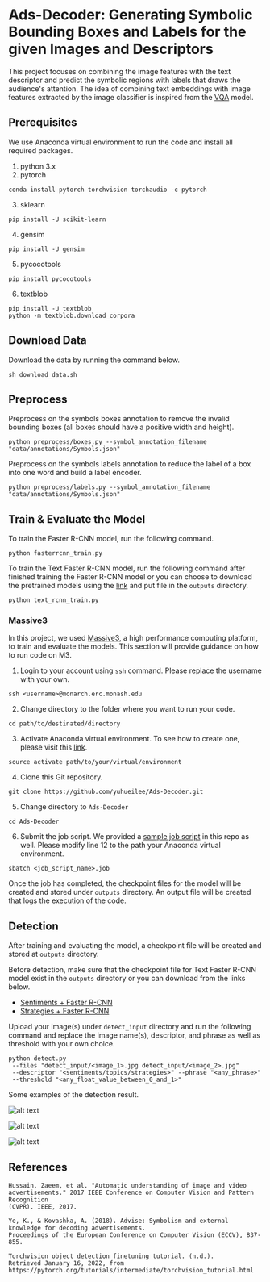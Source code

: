 # Ads-Decoder: Generating Symbolic Bounding Boxes and Labels for the given Images and Descriptors

This project focuses on combining the image features with the text descriptor and predict the symbolic regions with labels that draws the audience's attention. The idea of combining text embeddings with image features extracted by the image classifier is inspired from the [VQA](https://github.com/Shivanshu-Gupta/Visual-Question-Answering) model.

## Prerequisites
We use Anaconda virtual environment to run the code and install all required packages.

1. python 3.x
2. pytorch

```
conda install pytorch torchvision torchaudio -c pytorch
```

3. sklearn
    
```
pip install -U scikit-learn
```

4. gensim

```
pip install -U gensim
```

5. pycocotools

```
pip install pycocotools
```
    
6. textblob

```
pip install -U textblob
python -m textblob.download_corpora
```

## Download Data
Download the data by running the command below.

    sh download_data.sh

## Preprocess
Preprocess on the symbols boxes annotation to remove the invalid bounding boxes (all boxes should have a positive width and height).

    python preprocess/boxes.py --symbol_annotation_filename "data/annotations/Symbols.json"

Preprocess on the symbols labels annotation to reduce the label of a box into one word and build a label encoder.

    python preprocess/labels.py --symbol_annotation_filename "data/annotations/Symbols.json"

## Train & Evaluate the Model

To train the Faster R-CNN model, run the following command.

    python fasterrcnn_train.py

To train the Text Faster R-CNN model, run the following command after finished training the Faster R-CNN model or you can choose to download the pretrained models using the [link](https://drive.google.com/file/d/1grz1hLD2C03j7DPhr42kDiOQUBFbqCS7/view?usp=sharing) and put file in the `outputs` directory.

    python text_rcnn_train.py
    
### Massive3

In this project, we used [Massive3](https://massive.org.au/index.html), a high performance computing platform, to train and evaluate the models. This section will provide guidance on how to run code on M3.

1. Login to your account using `ssh` command. Please replace the username with your own.
```
ssh <username>@monarch.erc.monash.edu
```

2. Change directory to the folder where you want to run your code.
```
cd path/to/destinated/directory
```

3. Activate Anaconda virtual environment. To see how to create one, please visit this [link](https://docs.massive.org.au/M3/software/pythonandconda/python-anaconda.html#python-anaconda).
```
source activate path/to/your/virtual/environment
```

4. Clone this Git repository.
```
git clone https://github.com/yuhueilee/Ads-Decoder.git
```

5. Change directory to `Ads-Decoder`
```
cd Ads-Decoder
```

6. Submit the job script. We provided a [sample job script](https://github.com/yuhueilee/Ads-Decoder/blob/main/sentiments_fasterrcnn.job) in this repo as well. Please modify line 12 to the path your Anaconda virtual environment.
```
sbatch <job_script_name>.job
```

Once the job has completed, the checkpoint files for the model will be created and stored under `outputs` directory. An output file will be created that logs the execution of the code.


## Detection

After training and evaluating the model, a checkpoint file will be created and stored at `outputs` directory.

Before detection, make sure that the checkpoint file for Text Faster R-CNN model exist in the `outputs` directory or you can download from the links below.

* [Sentiments + Faster R-CNN](https://drive.google.com/file/d/1--5efB6h6qS3E-9kXEeiaMJBsLs4Mo4R/view?usp=sharing)
* [Strategies + Faster R-CNN](https://drive.google.com/file/d/1WvmPzvwKCqTCB3UqUqmETg-v9GxvQdR4/view?usp=sharing)

Upload your image(s) under `detect_input` directory and run the following command and replace the image name(s), descriptor, and phrase as well as threshold with your own choice.

    python detect.py 
     --files "detect_input/<image_1>.jpg detect_input/<image_2>.jpg" 
     --descriptor "<sentiments/topics/strategies>" --phrase "<any_phrase>" 
     --threshold "<any_float_value_between_0_and_1>"

Some examples of the detection result.

![alt text](detect_output/1.jpg?raw=true)

![alt text](detect_output/2.jpg?raw=true)

![alt text](detect_output/7.jpg?raw=true)

## References

```
Hussain, Zaeem, et al. "Automatic understanding of image and video
advertisements." 2017 IEEE Conference on Computer Vision and Pattern Recognition
(CVPR). IEEE, 2017.

Ye, K., & Kovashka, A. (2018). Advise: Symbolism and external knowledge for decoding advertisements. 
Proceedings of the European Conference on Computer Vision (ECCV), 837-855.

Torchvision object detection finetuning tutorial. (n.d.). 
Retrieved January 16, 2022, from https://pytorch.org/tutorials/intermediate/torchvision_tutorial.html 
```
